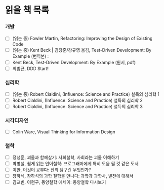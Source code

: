 # 읽을 책 목록

### 개발
- [ ] (읽는 중) Fowler Martin, Refactoring: Improving the Design of Existing Code 
- [ ] (읽는 중) Kent Beck | 김창준/강규영 옮김, Test-Driven Development: By Example (번역본)
:
- [ ] Kent Beck, Test-Driven Development: By Example (원서, pdf)
- [ ] 최범균, DDD Start! 

### 심리학
- [ ] (읽는 중) Robert Cialdini, (Influence: Science and Practice) 설득의 심리학 1
- [ ] Robert Cialdini, (Influence: Science and Practice) 설득의 심리학 2
- [ ] Robert Cialdini, (Influence: Science and Practice) 설득의 심리학 3

### 시각디자인
- [ ] Colin Ware, Visual Thinking for Information Design

### 철학
- [ ] 정성훈, 괴물과 함께살기: 사회철학, 사회라는 괴물 이해하기
- [ ] 박병철, 쉽게 읽는 언어철학: 프로그래머에게 특히 도움 될 것 같은 도서
- [ ] 이한, 이것이 공부다: 진리 탐구란 무엇인가?
- [ ] 장하석, 장하석의 과학 철학을 만나다: 과학과 과학사, 발전에 대해서
- [ ] 김교빈, 이현구, 동양철학 에세이: 동양철학 다시보기 